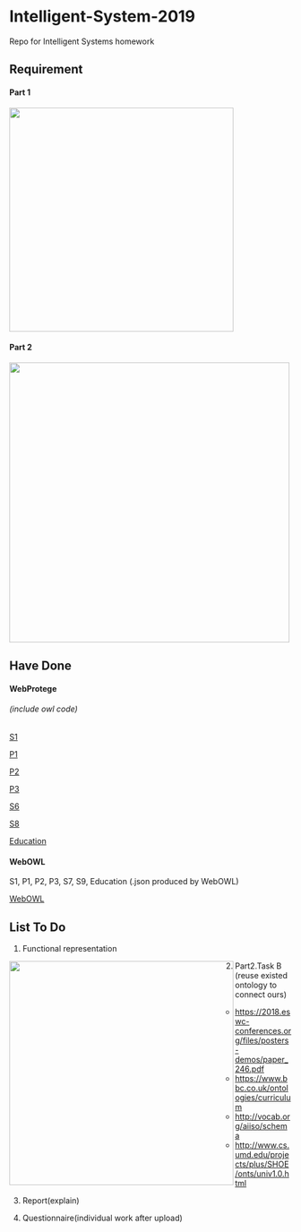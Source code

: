 # Intelligent-System-2019
Repo for Intelligent Systems homework

## Requirement

#### Part 1

<img src="https://i.imgur.com/vj0AuMM.png=50x50" width="400;" />





#### Part 2

<img src="https://i.imgur.com/ZUReULw.png" width="500;"/>

## Have Done

#### WebProtege

######	(include owl code)

[S1](https://webprotege.stanford.edu/#projects/b84590b9-9ea4-458e-91ea-1dec44376227/edit/Classes)

[P1](https://webprotege.stanford.edu/#projects/f8fc06a5-9724-47fe-ad97-5fe89754d01e/edit/Classes)

[P2](https://webprotege.stanford.edu/#projects/06471cdf-8a65-4c8c-81dc-a71815a09037/edit/Classes)

[P3](https://webprotege.stanford.edu/#projects/06471cdf-8a65-4c8c-81dc-a71815a09037/edit/Classes)

[S6](https://webprotege.stanford.edu/#projects/dfec7708-494b-4206-ad6d-0abefe21896f/edit/Classes)

[S8](https://webprotege.stanford.edu/#projects/1403b9df-4803-4599-a04e-907f8b8451aa/edit/Classes)

[Education](https://webprotege.stanford.edu/#projects/41d4742f-efed-45fa-b0bb-1ed7ed7da0b8/edit/Classes)

#### WebOWL

S1, P1, P2, P3, S7, S9, Education (.json produced by WebOWL)

[WebOWL](http://www.visualdataweb.de/webvowl/)



## List To Do



1. Functional representation

<img src="https://i.imgur.com/t7OAa97.png" width="400;" align=left />

2. Part2.Task B (reuse existed ontology to connect ours)
   - <https://2018.eswc-conferences.org/files/posters-demos/paper_246.pdf>
   - <https://www.bbc.co.uk/ontologies/curriculum>
   - <http://vocab.org/aiiso/schema>
   - <http://www.cs.umd.edu/projects/plus/SHOE/onts/univ1.0.html>

3. Report(explain)
4. Questionnaire(individual work after upload)

